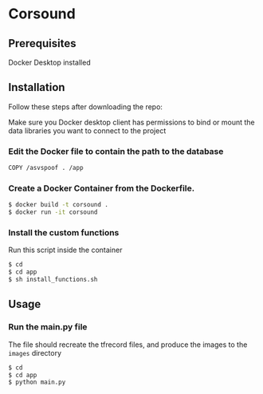 # Corsound

## Prerequisites 
Docker Desktop installed

## Installation

Follow these steps after downloading the repo:

Make sure you Docker desktop client has permissions to bind or mount the data libraries you want to connect to the project


### Edit the Docker file to contain the path to the database 
````bash
COPY /asvspoof . /app
````
### Create a Docker Container from the Dockerfile. 
````bash
$ docker build -t corsound .
$ docker run -it corsound    
````
### Install the custom functions 
Run this script inside the container
````bash
$ cd
$ cd app
$ sh install_functions.sh
````

## Usage
### Run the main.py file
The file should recreate the tfrecord files, and produce the images to the `images` directory
````bash
$ cd
$ cd app
$ python main.py
````


